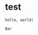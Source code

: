 # test

<!-- mapfile:external1.txt -->
```text:external1.txt
hello, world!
```
<!-- mapfile.end -->

<!-- maprange:external2.txt,range -->
```text:external2.txt
Bar
```
<!-- maprange.end -->
